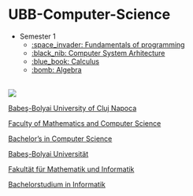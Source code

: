 # UBB-Computer-Science

<a href="https://tenor.com/search/bird-dance-gifs"></a>

<ul>
    <li> Semester 1
        <ul>
            <li>
                <a href="https://github.com/LucaTheSorcerer/PythonUniProjects" Fundamentele programarii> :space_invader: Fundamentals of programming
                </a>
            </li>
            <li>
                <a href="https://github.com/LucaTheSorcerer/Computer-System-Arhitecture"> :black_nib: Computer System Arhitecture
                 </a>
            </li>
            <li>
                <a href=https://github.com/LucaTheSorcerer/Analiza>
                :blue_book: Calculus
                </a>
            </li>
            <li>
                <a href="https://github.com/LucaTheSorcerer/Algebra">
                :bomb: Algebra
                </a>
            </li>
        </ul>
    </li>
</ul>

<br>
<img src = "http://www.chem.ubbcluj.ro/romana/conferinte/MEEMB/archive/pictures/ubb.gif" />
<a href = "http://www.cs.ubbcluj.ro">
<p> Babeş-Bolyai University of Cluj Napoca </p>
<p> Faculty of Mathematics and Computer Science </p>
<p> Bachelor’s in Computer Science </p>

<p> Babeş-Bolyai Universität </p>
<p> Fakultät für Mathematik und Informatik </p>
<p> Bachelorstudium in Informatik </p>

</a>
<br>